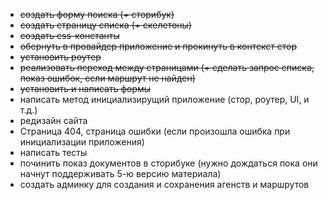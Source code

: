 - ~~создать форму поиска (+ сторибук)~~
- ~~создать страницу списка (+ скелетоны)~~
- ~~создать css-константы~~
- ~~обернуть в провайдер приложение и прокинуть в контекст стор~~
- ~~установить роутер~~
- ~~реализовать переход между страницами (+ сделать запрос списка, показ ошибок, если маршрут не найден)~~
- ~~установить и написать формы~~
- написать метод инициализирущий приложение (стор, роутер, UI, и т.д.)
- редизайн сайта
- Страница 404, страница ошибки (если произошла ошибка при инициализации приложения)
- написать тесты
- починить показ документов в сторибуке (нужно дождаться пока они начнут поддерживать 5-ю версию материала) 
- создать админку для создания и сохранения агенств и маршрутов